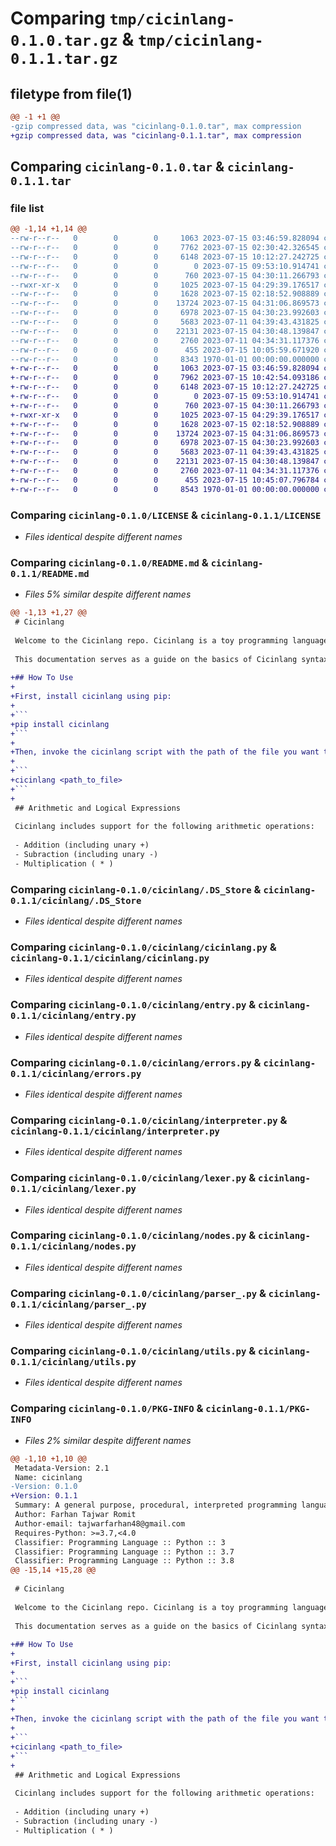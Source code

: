 # Comparing `tmp/cicinlang-0.1.0.tar.gz` & `tmp/cicinlang-0.1.1.tar.gz`

## filetype from file(1)

```diff
@@ -1 +1 @@
-gzip compressed data, was "cicinlang-0.1.0.tar", max compression
+gzip compressed data, was "cicinlang-0.1.1.tar", max compression
```

## Comparing `cicinlang-0.1.0.tar` & `cicinlang-0.1.1.tar`

### file list

```diff
@@ -1,14 +1,14 @@
--rw-r--r--   0        0        0     1063 2023-07-15 03:46:59.828094 cicinlang-0.1.0/LICENSE
--rw-r--r--   0        0        0     7762 2023-07-15 02:30:42.326545 cicinlang-0.1.0/README.md
--rw-r--r--   0        0        0     6148 2023-07-15 10:12:27.242725 cicinlang-0.1.0/cicinlang/.DS_Store
--rw-r--r--   0        0        0        0 2023-07-15 09:53:10.914741 cicinlang-0.1.0/cicinlang/__init__.py
--rw-r--r--   0        0        0      760 2023-07-15 04:30:11.266793 cicinlang-0.1.0/cicinlang/cicinlang.py
--rwxr-xr-x   0        0        0     1025 2023-07-15 04:29:39.176517 cicinlang-0.1.0/cicinlang/entry.py
--rw-r--r--   0        0        0     1628 2023-07-15 02:18:52.908889 cicinlang-0.1.0/cicinlang/errors.py
--rw-r--r--   0        0        0    13724 2023-07-15 04:31:06.869573 cicinlang-0.1.0/cicinlang/interpreter.py
--rw-r--r--   0        0        0     6978 2023-07-15 04:30:23.992603 cicinlang-0.1.0/cicinlang/lexer.py
--rw-r--r--   0        0        0     5683 2023-07-11 04:39:43.431825 cicinlang-0.1.0/cicinlang/nodes.py
--rw-r--r--   0        0        0    22131 2023-07-15 04:30:48.139847 cicinlang-0.1.0/cicinlang/parser_.py
--rw-r--r--   0        0        0     2760 2023-07-11 04:34:31.117376 cicinlang-0.1.0/cicinlang/utils.py
--rw-r--r--   0        0        0      455 2023-07-15 10:05:59.671920 cicinlang-0.1.0/pyproject.toml
--rw-r--r--   0        0        0     8343 1970-01-01 00:00:00.000000 cicinlang-0.1.0/PKG-INFO
+-rw-r--r--   0        0        0     1063 2023-07-15 03:46:59.828094 cicinlang-0.1.1/LICENSE
+-rw-r--r--   0        0        0     7962 2023-07-15 10:42:54.093186 cicinlang-0.1.1/README.md
+-rw-r--r--   0        0        0     6148 2023-07-15 10:12:27.242725 cicinlang-0.1.1/cicinlang/.DS_Store
+-rw-r--r--   0        0        0        0 2023-07-15 09:53:10.914741 cicinlang-0.1.1/cicinlang/__init__.py
+-rw-r--r--   0        0        0      760 2023-07-15 04:30:11.266793 cicinlang-0.1.1/cicinlang/cicinlang.py
+-rwxr-xr-x   0        0        0     1025 2023-07-15 04:29:39.176517 cicinlang-0.1.1/cicinlang/entry.py
+-rw-r--r--   0        0        0     1628 2023-07-15 02:18:52.908889 cicinlang-0.1.1/cicinlang/errors.py
+-rw-r--r--   0        0        0    13724 2023-07-15 04:31:06.869573 cicinlang-0.1.1/cicinlang/interpreter.py
+-rw-r--r--   0        0        0     6978 2023-07-15 04:30:23.992603 cicinlang-0.1.1/cicinlang/lexer.py
+-rw-r--r--   0        0        0     5683 2023-07-11 04:39:43.431825 cicinlang-0.1.1/cicinlang/nodes.py
+-rw-r--r--   0        0        0    22131 2023-07-15 04:30:48.139847 cicinlang-0.1.1/cicinlang/parser_.py
+-rw-r--r--   0        0        0     2760 2023-07-11 04:34:31.117376 cicinlang-0.1.1/cicinlang/utils.py
+-rw-r--r--   0        0        0      455 2023-07-15 10:45:07.796784 cicinlang-0.1.1/pyproject.toml
+-rw-r--r--   0        0        0     8543 1970-01-01 00:00:00.000000 cicinlang-0.1.1/PKG-INFO
```

### Comparing `cicinlang-0.1.0/LICENSE` & `cicinlang-0.1.1/LICENSE`

 * *Files identical despite different names*

### Comparing `cicinlang-0.1.0/README.md` & `cicinlang-0.1.1/README.md`

 * *Files 5% similar despite different names*

```diff
@@ -1,13 +1,27 @@
 # Cicinlang
 
 Welcome to the Cicinlang repo. Cicinlang is a toy programming language created using Python. It is a general-purpose, procedural, interpreted language that includes support for loops, conditional statements, variables and functions (including partial support for anonymous functions).
 
 This documentation serves as a guide on the basics of Cicinlang syntax.
 
+## How To Use
+
+First, install cicinlang using pip:
+
+``` 
+pip install cicinlang
+```
+
+Then, invoke the cicinlang script with the path of the file you want to execute:
+
+```
+cicinlang <path_to_file>
+```
+
 ## Arithmetic and Logical Expressions
 
 Cicinlang includes support for the following arithmetic operations:
 
 - Addition (including unary +)
 - Subraction (including unary -) 
 - Multiplication ( * )
```

### Comparing `cicinlang-0.1.0/cicinlang/.DS_Store` & `cicinlang-0.1.1/cicinlang/.DS_Store`

 * *Files identical despite different names*

### Comparing `cicinlang-0.1.0/cicinlang/cicinlang.py` & `cicinlang-0.1.1/cicinlang/cicinlang.py`

 * *Files identical despite different names*

### Comparing `cicinlang-0.1.0/cicinlang/entry.py` & `cicinlang-0.1.1/cicinlang/entry.py`

 * *Files identical despite different names*

### Comparing `cicinlang-0.1.0/cicinlang/errors.py` & `cicinlang-0.1.1/cicinlang/errors.py`

 * *Files identical despite different names*

### Comparing `cicinlang-0.1.0/cicinlang/interpreter.py` & `cicinlang-0.1.1/cicinlang/interpreter.py`

 * *Files identical despite different names*

### Comparing `cicinlang-0.1.0/cicinlang/lexer.py` & `cicinlang-0.1.1/cicinlang/lexer.py`

 * *Files identical despite different names*

### Comparing `cicinlang-0.1.0/cicinlang/nodes.py` & `cicinlang-0.1.1/cicinlang/nodes.py`

 * *Files identical despite different names*

### Comparing `cicinlang-0.1.0/cicinlang/parser_.py` & `cicinlang-0.1.1/cicinlang/parser_.py`

 * *Files identical despite different names*

### Comparing `cicinlang-0.1.0/cicinlang/utils.py` & `cicinlang-0.1.1/cicinlang/utils.py`

 * *Files identical despite different names*

### Comparing `cicinlang-0.1.0/PKG-INFO` & `cicinlang-0.1.1/PKG-INFO`

 * *Files 2% similar despite different names*

```diff
@@ -1,10 +1,10 @@
 Metadata-Version: 2.1
 Name: cicinlang
-Version: 0.1.0
+Version: 0.1.1
 Summary: A general purpose, procedural, interpreted programming language made using Python
 Author: Farhan Tajwar Romit
 Author-email: tajwarfarhan48@gmail.com
 Requires-Python: >=3.7,<4.0
 Classifier: Programming Language :: Python :: 3
 Classifier: Programming Language :: Python :: 3.7
 Classifier: Programming Language :: Python :: 3.8
@@ -15,14 +15,28 @@
 
 # Cicinlang
 
 Welcome to the Cicinlang repo. Cicinlang is a toy programming language created using Python. It is a general-purpose, procedural, interpreted language that includes support for loops, conditional statements, variables and functions (including partial support for anonymous functions).
 
 This documentation serves as a guide on the basics of Cicinlang syntax.
 
+## How To Use
+
+First, install cicinlang using pip:
+
+``` 
+pip install cicinlang
+```
+
+Then, invoke the cicinlang script with the path of the file you want to execute:
+
+```
+cicinlang <path_to_file>
+```
+
 ## Arithmetic and Logical Expressions
 
 Cicinlang includes support for the following arithmetic operations:
 
 - Addition (including unary +)
 - Subraction (including unary -) 
 - Multiplication ( * )
```

